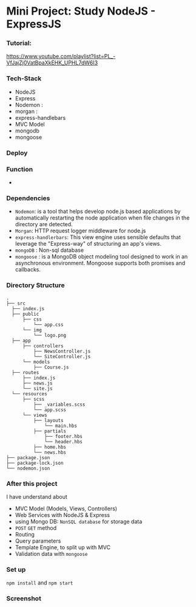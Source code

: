 # Mini Project: Study NodeJS - ExpressJS

### Tutorial:

https://www.youtube.com/playlist?list=PL_-VfJajZj0VatBpaXkEHK_UPHL7dW6I3

### Tech-Stack

- NodeJS
- Express
- Nodemon :
- morgan :
- express-handlebars
- MVC Model
- mongodb
- mongoose

### Deploy

### Function

-

### Dependencies

- `Nodemon`: is a tool that helps develop node.js based applications by automatically restarting the node application when file changes in the directory are detected.
- `Morgan`: HTTP request logger middleware for node.js
- `express-handlerbars`: This view engine uses sensible defaults that leverage the "Express-way" of structuring an app's views.
- `mongoDB` : Non-sql database
- `mongoose` : is a MongoDB object modeling tool designed to work in an asynchronous environment. Mongoose supports both promises and callbacks.

### Directory Structure

```
.
├── src
  ├── index.js
  ├── public
      ├── css
          └── app.css
      └── img
          └── logo.png
  ├── app
      ├── controllers
          ├── NewsController.js
          └── SiteController.js
      └── models
          ├── Course.js
  ├── routes
      ├── index.js
      ├── news.js
      └── site.js
  └── resources
      ├── scss
          ├── _variables.scss
          └── app.scss
      └── views
          ├── layouts
              └── main.hbs
          ├── partials
              ├── footer.hbs
              └── header.hbs
          ├── home.hbs
          └── news.hbs
├── package.json
├── package-lock.json
└── nodemon.json
```

### After this project

I have understand about

- MVC Model (Models, Views, Controllers)
- Web Services with NodeJS & Express
- using Mongo DB: `NonSQL database` for storage data
- `POST` `GET` method
- Routing
- Query parameters
- Template Engine, to split up with MVC
- Validation data with `mongoose`

### Set up

`npm install` and `npm start`

### Screenshot
